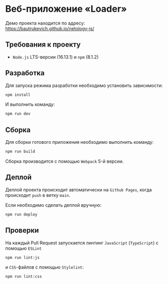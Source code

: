 # Веб-приложение «Loader»

Демо проекта находится по адресу: https://bautrukevich.github.io/netology-js/

## Требования к проекту

- `Node.js` LTS-версии (16.13.1) и `npm` (8.1.2)

## Разработка

Для запуска режима разработки необходимо установить зависимости:
```bash
npm install
```

И выполнить команду:
```bash
npm run dev
```

## Сборка

Для сборки готового приложения необходимо выполнить команду:
```bash
npm run build
```

Сборка производится с помощью `Webpack` 5-й версии.

## Деплой

Деплой проекта происходит автоматически на `Github Pages`, когда происходит `push` в ветку `main`.

Если необходимо сделать деплой вручную:

```bash
npm run deploy
```


## Проверки

На каждый Pull Request запускается линтинг `JavaScript` (`TypeScript`) с помощью `ESLint` 

```bash
npm run lint:js
```

и `CSS`-файлов с помощью `Stylelint`:

```bash
npm run lint:css
```
